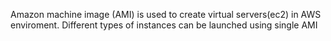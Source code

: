 Amazon machine image (AMI) is used to create virtual servers(ec2) in AWS enviroment.
Different types of instances can be launched using single AMI